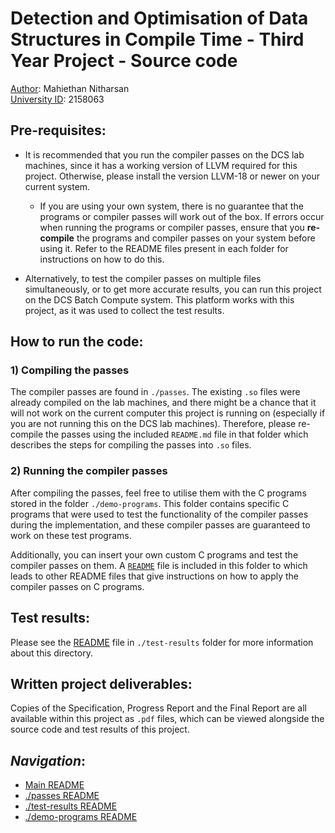 # Detection and Optimisation of Data Structures in Compile Time - Third Year Project - Source code

<u>Author</u>: Mahiethan Nitharsan \
<u>University ID</u>: 2158063

## Pre-requisites:

- It is recommended that you run the compiler passes on the DCS lab machines, since it has a working version of LLVM required for this project. Otherwise, please install the version LLVM-18 or newer on your current system.

  - If you are using your own system, there is no guarantee that the programs or compiler passes will work out of the box. If errors occur when running the programs or compiler passes, ensure that you **re-compile** the programs and compiler passes on your system before using it. Refer to the README files present in each folder for instructions on how to do this.

- Alternatively, to test the compiler passes on multiple files simultaneously, or to get more accurate results, you can run this project on the DCS Batch Compute system. This platform works with this project, as it was used to collect the test results.

## How to run the code:

### 1)  Compiling the passes

The compiler passes are found in `./passes`. The existing `.so` files were already compiled on the lab machines, and there might be a chance that it will not work on the current computer this project is running on (especially if you are not running this on the DCS lab machines). Therefore, please re-compile the passes using the included `README.md` file in that folder which describes the steps for compiling the passes into `.so` files.

### 2)  Running the compiler passes

After compiling the passes, feel free to utilise them with the C programs stored in the folder `./demo-programs`. This folder contains specific C programs that were used to test the functionality of the compiler passes during the implementation, and these compiler passes are guaranteed to work on these test programs.

Additionally, you can insert your own custom C programs and test the compiler passes on them. A [`README`](./demo-programs/README.md) file is included in this folder to which leads to other README files that give instructions on how to apply the compiler passes on C programs.

## Test results:

Please see the [README](./test-results/README.md) file in `./test-results` folder for more information about this directory.

## Written project deliverables:

Copies of the Specification, Progress Report and the Final Report are all available within this project as `.pdf` files, which can be viewed alongside the source code and test results of this project.

## *Navigation*:

- [Main README](./README.md)
- [./passes README](./passes/README.md)
- [./test-results README](./test-results/README.md)
- [./demo-programs README](./demo-programs/README.md)
